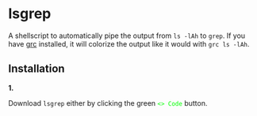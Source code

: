 # lsgrep

A shellscript to automatically pipe the output from `ls -lAh` to `grep`. If you have [grc](https://github.com/garabik/grc) installed, it will colorize the output like it would with `grc ls -lAh`.

## Installation

**1.**

Download `lsgrep` either by clicking the green <font color=#00ff00> `<> Code` </font> button.
